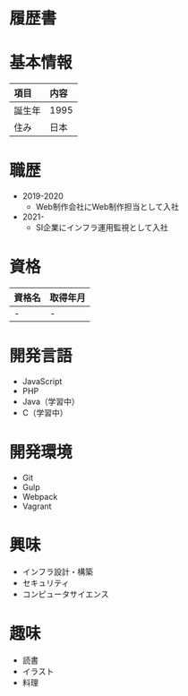 # 履歴書

# 基本情報
|項目|内容|
|:---|:---|
|誕生年|1995|
|住み|日本|

# 職歴
* 2019-2020
	* Web制作会社にWeb制作担当として入社
* 2021-
	* SI企業にインフラ運用監視として入社

# 資格
|資格名|取得年月|
|:---|:---|
|-|-|

# 開発言語
* JavaScript
* PHP
* Java（学習中）
* C（学習中）

# 開発環境
* Git
* Gulp
* Webpack
* Vagrant

# 興味
* インフラ設計・構築
* セキュリティ
* コンピュータサイエンス

# 趣味
* 読書
* イラスト
* 料理
